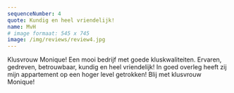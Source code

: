 ```yaml
---
sequenceNumber: 4
quote: Kundig en heel vriendelijk!
name: MvH
# image formaat: 545 x 745
image: /img/reviews/review4.jpg 
---
```

Klusvrouw Monique! Een mooi bedrijf met goede kluskwaliteiten. Ervaren, gedreven, betrouwbaar, kundig en heel vriendelijk! In goed overleg heeft zij mijn appartement op een hoger level getrokken! Blij met klusvrouw Monique!